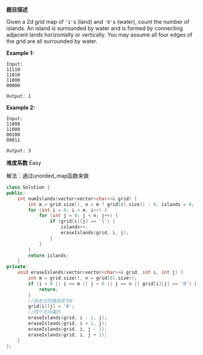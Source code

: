 **题目描述**

Given a 2d grid map of `'1'`s (land) and `'0'`s (water), count the number of islands. An island is surrounded by water and is formed by connecting adjacent lands horizontally or vertically. You may assume all four edges of the grid are all surrounded by water.

**Example 1:**

```
Input:
11110
11010
11000
00000

Output: 1
```

**Example 2:**

```
Input:
11000
11000
00100
00011

Output: 3
```

**难度系数**
Easy

解法：通过unorded_map函数来做

```c++
class Solution {
public:
    int numIslands(vector<vector<char>>& grid) {
        int m = grid.size(), n = m ? grid[0].size() : 0, islands = 0;
        for (int i = 0; i < m; i++) {
            for (int j = 0; j < n; j++) {
                if (grid[i][j] == '1') {
                    islands++;
                    eraseIslands(grid, i, j);
                }
            }
        }
        return islands;
    }
private:
    void eraseIslands(vector<vector<char>>& grid, int i, int j) {
        int m = grid.size(), n = grid[0].size();
        if (i < 0 || i == m || j < 0 || j == n || grid[i][j] == '0') {
            return;
        }
        //将走过的路径变为0
        grid[i][j] = '0';
        //四个方向遍历
        eraseIslands(grid, i - 1, j);
        eraseIslands(grid, i + 1, j);
        eraseIslands(grid, i, j - 1);
        eraseIslands(grid, i, j + 1);
    }
};
```